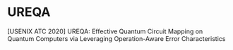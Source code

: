 # UREQA
[USENIX ATC 2020] UREQA: Effective Quantum Circuit Mapping on Quantum Computers via Leveraging Operation-Aware Error Characteristics 
